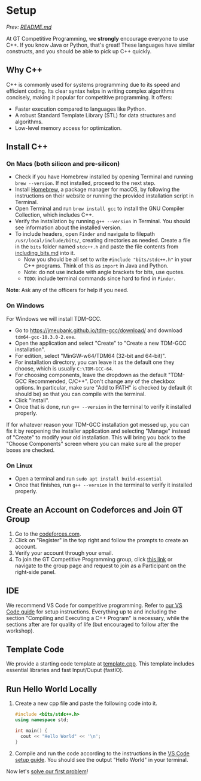 # Setup

*Prev: [README.md](./README.md)*

At GT Competitive Programming, we **strongly** encourage everyone to use C++. If you know Java or Python, that's great! These languages have similar constructs, and you should be able to pick up C++ quickly.

## Why C++

C++ is commonly used for systems programming due to its speed and efficient coding. Its clear syntax helps in writing complex algorithms concisely, making it popular for competitive programming. It offers:

- Faster execution compared to languages like Python.
- A robust Standard Template Library (STL) for data structures and algorithms.
- Low-level memory access for optimization.

## Install C++

### On Macs (both silicon and pre-silicon)

- Check if you have Homebrew installed by opening Terminal and running `brew --version`. If not installed, proceed to the next step.
- Install [Homebrew](https://brew.sh/), a package manager for macOS, by following the instructions on their website or running the provided installation script in Terminal.
- Open Terminal and run `brew install gcc` to install the GNU Compiler Collection, which includes C++.
- Verify the installation by running `g++ --version` in Terminal. You should see information about the installed version.
- To include headers, open `Finder` and navigate to filepath `/usr/local/include/bits/`, creating directories as needed. Create a file in the `bits` folder named `stdc++.h` and paste the file contents from [including_bits.md](./appendix/including_bits.md) into it.
  - Now you should be all set to write `#include "bits/stdc++.h"` in your C++ programs. Think of this as `import` in Java and Python.
  - Note: do not use include with angle brackets for bits, use quotes.
  - `TODO`: include terminal commands since hard to find in `Finder`.

**Note**: Ask any of the officers for help if you need.

### On Windows

For Windows we will install TDM-GCC.

- Go to https://jmeubank.github.io/tdm-gcc/download/ and download `tdm64-gcc-10.3.0-2.exe`.
- Open the application and select "Create" to "Create a new TDM-GCC installation".
- For edition, select "MinGW-w64/TDM64 (32-bit and 64-bit)".
- For installation directory, you can leave it as the default one they choose, which is usually `C:\TDM-GCC-64`.
- For choosing components, leave the dropdown as the default "TDM-GCC Recommended, C/C++". Don't change any of the checkbox options. In particular, make sure "Add to PATH" is checked by default (it should be) so that you can compile with the terminal.
- Click "Install".
- Once that is done, run `g++ --version` in the terminal to verify it installed properly.

If for whatever reason your TDM-GCC installation got messed up, you can fix it by reopening the installer application and selecting "Manage" instead of "Create" to modify your old installation. This will bring you back to the "Choose Components" screen where you can make sure all the proper boxes are checked.

### On Linux

- Open a terminal and run `sudo apt install build-essential`
- Once that finishes, run `g++ --version` in the terminal to verify it installed properly.

## Create an Account on Codeforces and Join GT Group

1. Go to the [codeforces.com](https://codeforces.com/).
2. Click on "Register" in the top right and follow the prompts to create an account.
3. Verify your account through your email.
4. To join the GT Competitive Programming group, click [this link](https://codeforces.com/group/j7YsoIFtw4/contests) or navigate to the group page and request to join as a Participant on the right-side panel.

## IDE

We recommend VS Code for competitive programming. Refer to [our VS Code guide](./appendix/vscode.md) for setup instructions. Everything up to and including the section "Compiling and Executing a C++ Program" is necessary, while the sections after are for quality of life (but encouraged to follow after the workshop).

## Template Code

We provide a starting code template at [template.cpp](./appendix/template.cpp). This template includes essential libraries and fast Input/Ouput (fastIO).

## Run Hello World Locally

1. Create a new cpp file and paste the following code into it.

   ```cpp
   #include <bits/stdc++.h>
   using namespace std;

   int main() {
     cout << "Hello World" << '\n';
   }
   ```

2. Compile and run the code according to the instructions in the [VS Code setup guide](./appendix/vscode.md). You should see the output "Hello World" in your terminal.

Now let's [solve our first problem](./2_solve_your_first_problem.md)!
